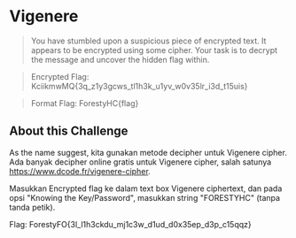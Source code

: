 # Vigenere

> You have stumbled upon a suspicious piece of encrypted text. It appears to be encrypted using some cipher. Your task is to decrypt the message and uncover the hidden flag within.

> Encrypted Flag: KciikmwMQ{3q_z1y3gcws_tl1h3k_u1yv_w0v35lr_i3d_t15uis}

> Format Flag: ForestyHC{flag}

## About this Challenge

As the name suggest, kita gunakan metode decipher untuk Vigenere cipher. Ada banyak decipher online gratis untuk Vigenere cipher, salah satunya https://www.dcode.fr/vigenere-cipher.



Masukkan Encrypted flag ke dalam text box Vigenere ciphertext, dan pada opsi "Knowing the Key/Password", masukkan string "FORESTYHC" (tanpa tanda petik).



Flag: ForestyFO{3l_l1h3ckdu_mj1c3w_d1ud_d0x35ep_d3p_c15qqz}
